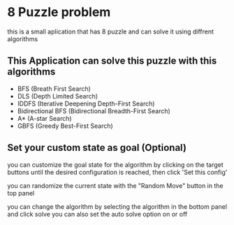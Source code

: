 # 8 Puzzle problem
this is a small aplication that has 8 puzzle and can solve it using diffrent algorithms

## This Application can solve this puzzle with this algorithms
- BFS (Breath First Search)
- DLS (Depth Limited Search)
- IDDFS (Iterative Deepening Depth-First Search)
- Bidirectional BFS (Bidirectional Breadth-First Search)
- A* (A-star Search)
- GBFS (Greedy Best-First Search)

## Set your custom state as goal (Optional)

you can customize the goal state for the algorithm by clicking on the target buttons
until the desired configuration is reached, then click 'Set this config'

you can randomize the current state with the "Random Move" button in the top panel

you can change the algorithm by selecting the algorithm in the bottom panel and click solve
you can also set the auto solve option on or off